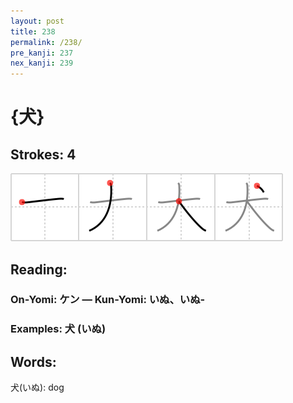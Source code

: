 ```yaml
---
layout: post
title: 238
permalink: /238/
pre_kanji: 237
nex_kanji: 239
---
```


# {犬}

## Strokes: 4

<div class="stroke"><img src="../images/E78AAC.png" /></div>

## Reading:

### On-Yomi: ケン &mdash; Kun-Yomi: いぬ、いぬ-

### Examples: 犬 (いぬ)

## Words:

犬(いぬ): dog
